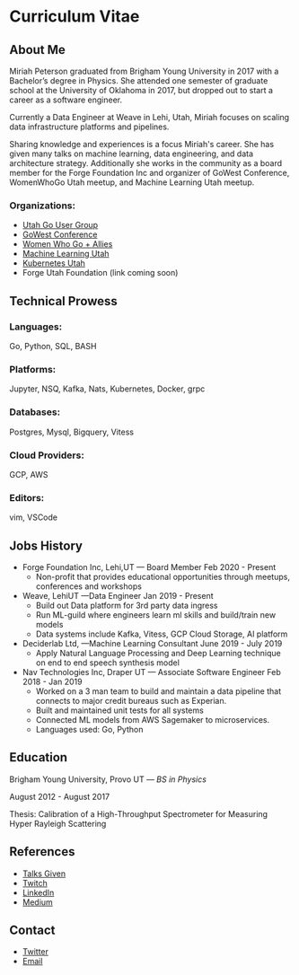 # Curriculum Vitae 

## About Me

Miriah Peterson graduated from Brigham Young University in 2017 with a Bachelor’s degree in Physics. She attended one semester of graduate school at the University of Oklahoma in 2017, but dropped out to start a career as a software engineer.

Currently a Data Engineer at Weave in Lehi, Utah, Miriah focuses on scaling data infrastructure platforms and pipelines. 

Sharing knowledge and experiences is a focus Miriah's career. She has given many talks on machine learning, data engineering, and data architecture strategy. Additionally she works in the community as a board member for the Forge Foundation Inc and organizer of GoWest Conference, WomenWhoGo Utah meetup, and Machine Learning Utah meetup.

### Organizations:
* [Utah Go User Group](https://www.meetup.com/utahgophers)
* [GoWest Conference](https://www.gowestconf.com/)
* [Women Who Go + Allies](https://www.meetup.com/Women-Who-Go-Utah )
* [Machine Learning Utah](https://www.meetup.com/Machine-Learning-Utah)
* [Kubernetes Utah](https://www.meetup.com/Utah-Kubernetes-Meetup/)
* Forge Utah Foundation (link coming soon)

## Technical Prowess
### Languages: 

Go, Python, SQL, BASH

### Platforms: 

Jupyter, NSQ, Kafka, Nats, Kubernetes, Docker, grpc

### Databases: 

Postgres, Mysql, Bigquery, Vitess

### Cloud Providers: 

GCP, AWS
### Editors: 

vim, VSCode

## Jobs History

* Forge Foundation Inc, Lehi,UT — Board Member
Feb 2020 - Present
  * Non-profit that provides  educational opportunities through meetups, conferences and workshops
* Weave, LehiUT —Data Engineer
Jan 2019 - Present
  * Build out Data platform for 3rd party data ingress
  * Run ML-guild where engineers learn ml skills and build/train new models
  * Data systems include Kafka, Vitess, GCP Cloud Storage, AI platform
* Deciderlab Ltd, —Machine Learning Consultant
June 2019 - July 2019
  * Apply Natural Language Processing and Deep Learning technique on end to end speech synthesis model
* Nav Technologies Inc, Draper  UT — Associate Software Engineer
Feb 2018 - Jan 2019
  * Worked on a 3 man team to build and maintain a data pipeline  that connects to major credit bureaus such as Experian.
  * Built and maintained unit tests for all systems 
  * Connected ML models from AWS Sagemaker to microservices. 
  * Languages used: Go, Python

## Education
Brigham Young University, Provo UT — _BS in Physics_

August 2012 - August 2017

Thesis: Calibration of a High-Throughput Spectrometer for Measuring Hyper Rayleigh Scattering

## References
* [Talks Given](https://www.youtube.com/playlist?list=PL8Q5PSrFkjswyF90RdoxzVKMCKnuQGlFc)
* [Twitch](https://www.twitch.tv/soypete01)
* [LinkedIn](https://www.linkedin.com/in/miriah-peterson-35649b5b/?lipi=urn%3Ali%3Apage%3Ad_flagship3_feed%3BXXczeTDQTByfyT5sUuUeRA%3D%3D)
* [Medium](https://medium.com/@captainnobody1)

## Contact
* [Twitter](https://twitter.com/captainnobody1)
* [Email](mailto:contact@miriahpeterson.com)
 
